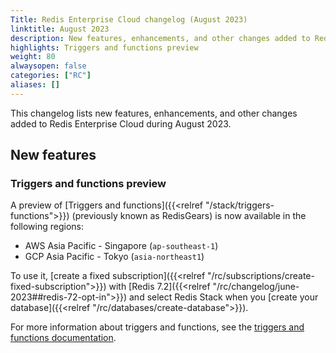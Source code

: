 ```yaml
---
Title: Redis Enterprise Cloud changelog (August 2023)
linktitle: August 2023
description: New features, enhancements, and other changes added to Redis Enterprise Cloud during August 2023.
highlights: Triggers and functions preview
weight: 80
alwaysopen: false
categories: ["RC"]
aliases: []
---
```


This changelog lists new features, enhancements, and other changes added to Redis Enterprise Cloud during August 2023.

## New features

### Triggers and functions preview

A preview of [Triggers and functions]({{<relref "/stack/triggers-functions">}}) (previously known as RedisGears) is now available in the following regions:

- AWS Asia Pacific - Singapore (`ap-southeast-1`)
- GCP Asia Pacific - Tokyo (`asia-northeast1`)

To use it, [create a fixed subscription]({{<relref "/rc/subscriptions/create-fixed-subscription">}}) with [Redis 7.2]({{<relref "/rc/changelog/june-2023##redis-72-opt-in">}}) and select Redis Stack when you [create your database]({{<relref "/rc/databases/create-database">}}).

For more information about triggers and functions, see the [triggers and functions documentation](https://redis.io/docs/interact/programmability/triggers-and-functions).

